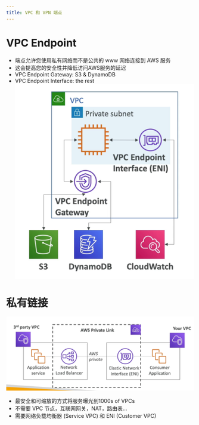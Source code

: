 ```yaml
---
title: VPC 和 VPN 端点
---
```


# VPC Endpoint

- 端点允许您使用私有网络而不是公共的 www 网络连接到 AWS 服务
- 这会提高您的安全性并降低访问AWS服务的延迟
- VPC Endpoint Gateway: S3 & DynamoDB
- VPC Endpoint Interface: the rest
  ![img.png](VPC-endpoint.png)

# 私有链接

![img.png](privateLink.png)

- 最安全和可缩放的方式将服务曝光到1000s of VPCs
- 不需要 VPC 节点，互联网网关，NAT，路由表...
- 需要网络负载均衡器 (Service VPC) 和 ENI (Customer VPC)
